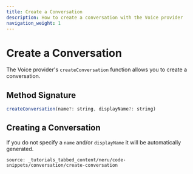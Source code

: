 ```yaml
---
title: Create a Conversation
description: How to create a conversation with the Voice provider
navigation_weight: 1
---
```


# Create a Conversation

The Voice provider's `createConversation` function allows you to create a conversation.

## Method Signature
```javascript
createConversation(name?: string, displayName?: string)
```

## Creating a Conversation

If you do not specify a `name` and/or `displayName` it will be automatically generated.

```tabbed_content
source: _tutorials_tabbed_content/neru/code-snippets/conversation/create-conversation
```